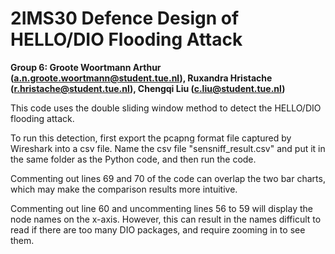 # 2IMS30 Defence Design of HELLO/DIO Flooding Attack

**Group 6:  Groote Woortmann Arthur (a.n.groote.woortmann@student.tue.nl), Ruxandra Hristache (r.hristache@student.tue.nl), Chengqi Liu (c.liu@student.tue.nl)**

This code uses the double sliding window method to detect the HELLO/DIO flooding attack. 

To run this detection, first export the pcapng format file captured by Wireshark into a csv file. Name the csv file "sensniff_result.csv" and put it in the same folder as the Python code, and then run the code.

Commenting out lines 69 and 70 of the code can overlap the two bar charts, which may make the comparison results more intuitive.

Commenting out line 60 and uncommenting lines 56 to 59 will display the node names on the x-axis. However, this can result in the names difficult to read if there are too many DIO packages, and require zooming in to see them.

 



